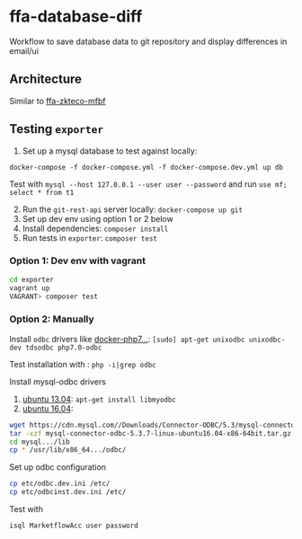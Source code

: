 # ffa-database-diff
Workflow to save database data to git repository and display differences in email/ui

## Architecture
Similar to [ffa-zkteco-mfbf](https://github.com/shadiakiki1986/ffa-zkteco-mfbf/)

## Testing `exporter`
1. Set up a mysql database to test against locally:

`docker-compose -f docker-compose.yml -f docker-compose.dev.yml up db`

Test with `mysql --host 127.0.0.1 --user user --password` and run `use mf; select * from t1`

2. Run the `git-rest-api` server locally: `docker-compose up git`
3. Set up dev env using option 1 or 2 below
4. Install dependencies: `composer install`
4. Run tests in `exporter`: `composer test`

### Option 1: Dev env with vagrant
```bash
cd exporter
vagrant up
VAGRANT> composer test
```

### Option 2: Manually
Install `odbc` drivers like [docker-php7...](https://github.com/shadiakiki1986/docker-php7-apache-odbc-and-other/blob/master/Dockerfile):
`[sudo] apt-get unixodbc unixodbc-dev tdsodbc php7.0-odbc`

Test installation with : `php -i|grep odbc`

Install mysql-odbc drivers
1. [ubuntu 13.04](http://askubuntu.com/a/258295/543234): `apt-get install libmyodbc`
2. [ubuntu 16.04](http://askubuntu.com/a/822399/543234):
```bash
wget https://cdn.mysql.com//Downloads/Connector-ODBC/5.3/mysql-connector-odbc-5.3.7-linux-ubuntu16.04-x86-64bit.tar.gz
tar -xzf mysql-connector-odbc-5.3.7-linux-ubuntu16.04-x86-64bit.tar.gz
cd mysql.../lib
cp * /usr/lib/x86_64.../odbc/
```

Set up odbc configuration
```bash
cp etc/odbc.dev.ini /etc/
cp etc/odbcinst.dev.ini /etc/
```

Test with
```bash
isql MarketflowAcc user password
```
